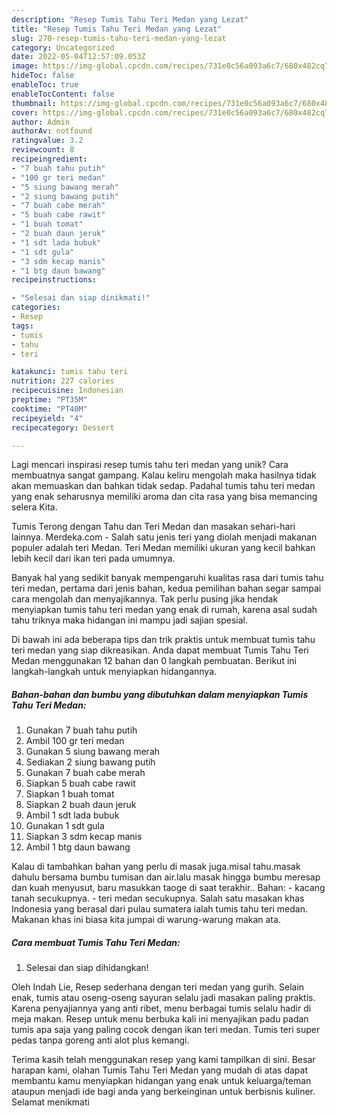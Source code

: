 ```yaml
---
description: "Resep Tumis Tahu Teri Medan yang Lezat"
title: "Resep Tumis Tahu Teri Medan yang Lezat"
slug: 270-resep-tumis-tahu-teri-medan-yang-lezat
category: Uncategorized
date: 2022-05-04T12:57:09.053Z
image: https://img-global.cpcdn.com/recipes/731e0c56a093a6c7/680x482cq70/tumis-tahu-teri-medan-foto-resep-utama.jpg
hideToc: false
enableToc: true
enableTocContent: false
thumbnail: https://img-global.cpcdn.com/recipes/731e0c56a093a6c7/680x482cq70/tumis-tahu-teri-medan-foto-resep-utama.jpg
cover: https://img-global.cpcdn.com/recipes/731e0c56a093a6c7/680x482cq70/tumis-tahu-teri-medan-foto-resep-utama.jpg
author: Admin
authorAv: notfound
ratingvalue: 3.2
reviewcount: 8
recipeingredient:
- "7 buah tahu putih"
- "100 gr teri medan"
- "5 siung bawang merah"
- "2 siung bawang putih"
- "7 buah cabe merah"
- "5 buah cabe rawit"
- "1 buah tomat"
- "2 buah daun jeruk"
- "1 sdt lada bubuk"
- "1 sdt gula"
- "3 sdm kecap manis"
- "1 btg daun bawang"
recipeinstructions:

- "Selesai dan siap dinikmati!"
categories:
- Resep
tags:
- tumis
- tahu
- teri

katakunci: tumis tahu teri 
nutrition: 227 calories
recipecuisine: Indonesian
preptime: "PT35M"
cooktime: "PT40M"
recipeyield: "4"
recipecategory: Dessert

---
```





Lagi mencari inspirasi resep tumis tahu teri medan yang unik? Cara membuatnya sangat gampang. Kalau keliru mengolah maka hasilnya tidak akan memuaskan dan bahkan tidak sedap. Padahal tumis tahu teri medan yang enak seharusnya memiliki aroma dan cita rasa yang bisa memancing selera Kita.





Tumis Terong dengan Tahu dan Teri Medan dan masakan sehari-hari lainnya. Merdeka.com - Salah satu jenis teri yang diolah menjadi makanan populer adalah teri Medan. Teri Medan memiliki ukuran yang kecil bahkan lebih kecil dari ikan teri pada umumnya.

Banyak hal yang sedikit banyak mempengaruhi kualitas rasa dari tumis tahu teri medan, pertama dari jenis bahan, kedua pemilihan bahan segar sampai cara mengolah dan menyajikannya. Tak perlu pusing jika hendak menyiapkan tumis tahu teri medan yang enak di rumah, karena asal sudah tahu triknya maka hidangan ini mampu jadi sajian spesial.






Di bawah ini ada beberapa tips dan trik praktis untuk membuat tumis tahu teri medan yang siap dikreasikan. Anda dapat membuat Tumis Tahu Teri Medan menggunakan 12 bahan dan 0 langkah pembuatan. Berikut ini langkah-langkah untuk menyiapkan hidangannya.

<!--inarticleads1-->

##### Bahan-bahan dan bumbu yang dibutuhkan dalam menyiapkan Tumis Tahu Teri Medan:

1. Gunakan 7 buah tahu putih
1. Ambil 100 gr teri medan
1. Gunakan 5 siung bawang merah
1. Sediakan 2 siung bawang putih
1. Gunakan 7 buah cabe merah
1. Siapkan 5 buah cabe rawit
1. Siapkan 1 buah tomat
1. Siapkan 2 buah daun jeruk
1. Ambil 1 sdt lada bubuk
1. Gunakan 1 sdt gula
1. Siapkan 3 sdm kecap manis
1. Ambil 1 btg daun bawang


Kalau di tambahkan bahan yang perlu di masak juga.misal tahu.masak dahulu bersama bumbu tumisan dan air.lalu masak hingga bumbu meresap dan kuah menyusut, baru masukkan taoge di saat terakhir.. Bahan: - kacang tanah secukupnya. - teri medan secukupnya. Salah satu masakan khas Indonesia yang berasal dari pulau sumatera ialah tumis tahu teri medan. Makanan khas ini biasa kita jumpai di warung-warung makan ata. 

<!--inarticleads2-->

##### Cara membuat Tumis Tahu Teri Medan:


1. Selesai dan siap dihidangkan!

Oleh Indah Lie, Resep sederhana dengan teri medan yang gurih. Selain enak, tumis atau oseng-oseng sayuran selalu jadi masakan paling praktis. Karena penyajiannya yang anti ribet, menu berbagai tumis selalu hadir di meja makan. Resep untuk menu berbuka kali ini menyajikan padu padan tumis apa saja yang paling cocok dengan ikan teri medan. Tumis teri super pedas tanpa goreng anti alot plus kemangi. 

Terima kasih telah menggunakan resep yang kami tampilkan di sini. Besar harapan kami, olahan Tumis Tahu Teri Medan yang mudah di atas dapat membantu kamu menyiapkan hidangan yang enak untuk keluarga/teman ataupun menjadi ide bagi anda yang berkeinginan untuk berbisnis kuliner. Selamat menikmati
